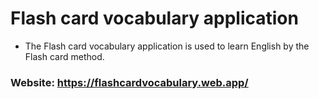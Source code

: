 # Flash card vocabulary application

* The Flash card vocabulary application is used to learn English by the Flash card method.

### Website: https://flashcardvocabulary.web.app/

